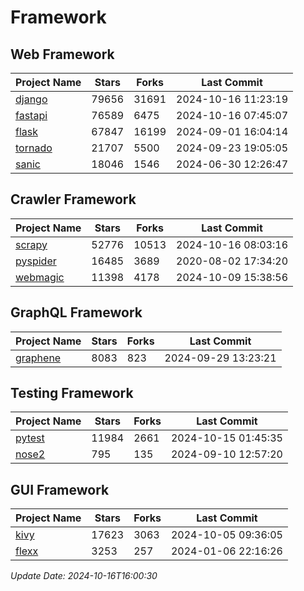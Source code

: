 # Framework

## Web Framework
| Project Name | Stars | Forks | Last Commit |
| ------------ | ----- | ----- | ----------- |
| [django](https://github.com/django/django) | 79656 | 31691 | 2024-10-16 11:23:19 |
| [fastapi](https://github.com/fastapi/fastapi) | 76589 | 6475 | 2024-10-16 07:45:07 |
| [flask](https://github.com/pallets/flask) | 67847 | 16199 | 2024-09-01 16:04:14 |
| [tornado](https://github.com/tornadoweb/tornado) | 21707 | 5500 | 2024-09-23 19:05:05 |
| [sanic](https://github.com/sanic-org/sanic) | 18046 | 1546 | 2024-06-30 12:26:47 |

## Crawler Framework
| Project Name | Stars | Forks | Last Commit |
| ------------ | ----- | ----- | ----------- |
| [scrapy](https://github.com/scrapy/scrapy) | 52776 | 10513 | 2024-10-16 08:03:16 |
| [pyspider](https://github.com/binux/pyspider) | 16485 | 3689 | 2020-08-02 17:34:20 |
| [webmagic](https://github.com/code4craft/webmagic) | 11398 | 4178 | 2024-10-09 15:38:56 |

## GraphQL Framework
| Project Name | Stars | Forks | Last Commit |
| ------------ | ----- | ----- | ----------- |
| [graphene](https://github.com/graphql-python/graphene) | 8083 | 823 | 2024-09-29 13:23:21 |

## Testing Framework
| Project Name | Stars | Forks | Last Commit |
| ------------ | ----- | ----- | ----------- |
| [pytest](https://github.com/pytest-dev/pytest) | 11984 | 2661 | 2024-10-15 01:45:35 |
| [nose2](https://github.com/nose-devs/nose2) | 795 | 135 | 2024-09-10 12:57:20 |

## GUI Framework
| Project Name | Stars | Forks | Last Commit |
| ------------ | ----- | ----- | ----------- |
| [kivy](https://github.com/kivy/kivy) | 17623 | 3063 | 2024-10-05 09:36:05 |
| [flexx](https://github.com/flexxui/flexx) | 3253 | 257 | 2024-01-06 22:16:26 |

*Update Date: 2024-10-16T16:00:30*